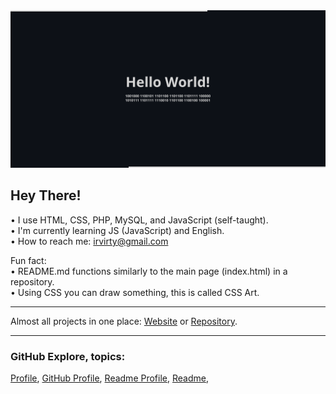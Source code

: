 
<!--https://github.blog/developer-skills/github/how-to-make-your-images-in-markdown-on-github-adjust-for-dark-mode-and-light-mode/#-->
<picture>
  <source media="(prefers-color-scheme: dark)" srcset="github-profile-banner-dark.png">
  <source media="(prefers-color-scheme: light)" srcset="github-profile-banner-light.png">
  <img alt="Shows an illustrated sun in light mode and a moon with stars in dark mode." src="github-profile-banner-dark.png">
</picture>

## Hey There!
• I use HTML, CSS, PHP, MySQL, and JavaScript (self-taught).  
• I'm currently learning JS (JavaScript) and English.  
• How to reach me: [irvirty@gmail.com](mailto:irvirty@gmail.com)  
  
Fun fact:  
• README.md functions similarly to the main page (index.html) in a repository.  
• Using CSS you can draw something, this is called CSS Art.  

---
  
Almost all projects in one place: [Website](https://irvirty.pages.dev/) or [Repository](https://github.com/irvirty/irvirty.pages.dev).  
  
<!--
---
  
> [!NOTE]
> This page was built using [GitHub](https://github.com/)  
  
---
-->
  
---
  
### GitHub Explore, topics:  

[Profile](https://github.com/topics/profile),
[GitHub Profile](https://github.com/topics/github-profile),
[Readme Profile](https://github.com/topics/readme-profile),
[Readme](https://github.com/topics/readme),

<!--
**username/username** is a ✨ _special_ ✨ repository because its `README.md` (this file) appears on your GitHub profile.

Here are some ideas to get you started:

- 🔭 I’m currently working on ...
- 🌱 I’m currently learning ...
- 👯 I’m looking to collaborate on ...
- 🤔 I’m looking for help with ...
- 💬 Ask me about ...
- 📫 How to reach me: ...
- 😄 Pronouns: ...
- ⚡ Fun fact: ...
-->
